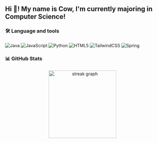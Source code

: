 <h2 align="left">Hi 👋! My name is Cow, I'm currently majoring in Computer Science!</h2>

###

<h3 align="left">🛠 Language and tools</h3>

###

![Java](https://img.shields.io/badge/java-%23ED8B00.svg?style=for-the-badge&logo=openjdk&logoColor=white) ![JavaScript](https://img.shields.io/badge/javascript-%23323330.svg?style=for-the-badge&logo=javascript&logoColor=%23F7DF1E) ![Python](https://img.shields.io/badge/python-3670A0?style=for-the-badge&logo=python&logoColor=ffdd54) ![HTML5](https://img.shields.io/badge/html5-%23E34F26.svg?style=for-the-badge&logo=html5&logoColor=white) ![TailwindCSS](https://img.shields.io/badge/tailwindcss-%2338B2AC.svg?style=for-the-badge&logo=tailwind-css&logoColor=white) ![Spring](https://img.shields.io/badge/spring-%236DB33F.svg?style=for-the-badge&logo=spring&logoColor=white)

###

<h3 align="left">📊 GitHub Stats</h3>

###

<div align="center">
  <img src="https://streak-stats.demolab.com?user=coooow&locale=en&mode=daily&theme=dark&hide_border=false&border_radius=5&order=3" height="220" alt="streak graph"  />
</div>

